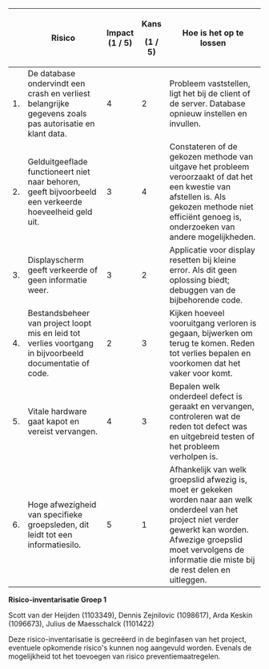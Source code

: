 <table>
<colgroup>
<col style="width: 5%" />
<col style="width: 32%" />
<col style="width: 10%" />
<col style="width: 10%" />
<col style="width: 40%" />
</colgroup>
<thead>
<tr class="header">
<th></th>
<th>Risico</th>
<th>Impact (1 / 5)</th>
<th><p>Kans</p>
<p>(1 / 5)</p></th>
<th>Hoe is het op te lossen</th>
</tr>
</thead>
<tbody>
<tr class="odd">
<td>1.</td>
<td>De database ondervindt een crash en verliest belangrijke gegevens
zoals pas autorisatie en klant data.</td>
<td>4</td>
<td>2</td>
<td>Probleem vaststellen, ligt het bij de client of de server. Database
opnieuw instellen en invullen.</td>
</tr>
<tr class="even">
<td>2.</td>
<td>Gelduitgeeflade functioneert niet naar behoren, geeft bijvoorbeeld
een verkeerde hoeveelheid geld uit.</td>
<td>3</td>
<td>4</td>
<td>Constateren of de gekozen methode van uitgave het probleem
veroorzaakt of dat het een kwestie van afstellen is. Als gekozen methode
niet efficiënt genoeg is, onderzoeken van andere mogelijkheden.</td>
</tr>
<tr class="odd">
<td>3.</td>
<td>Displayscherm geeft verkeerde of geen informatie weer.</td>
<td>3</td>
<td>2</td>
<td>Applicatie voor display resetten bij kleine error. Als dit geen
oplossing biedt; debuggen van de bijbehorende code.</td>
</tr>
<tr class="even">
<td>4.</td>
<td>Bestandsbeheer van project loopt mis en leid tot verlies voortgang
in bijvoorbeeld documentatie of code.</td>
<td>2</td>
<td>3</td>
<td>Kijken hoeveel vooruitgang verloren is gegaan, bijwerken om terug te
komen. Reden tot verlies bepalen en voorkomen dat het vaker voor
komt.</td>
</tr>
<tr class="odd">
<td>5.</td>
<td>Vitale hardware gaat kapot en vereist vervangen.</td>
<td>4</td>
<td>3</td>
<td>Bepalen welk onderdeel defect is geraakt en vervangen, controleren
wat de reden tot defect was en uitgebreid testen of het probleem
verholpen is.</td>
</tr>
<tr class="even">
<td>6.</td>
<td>Hoge afwezigheid van specifieke groepsleden, dit leidt tot een
informatiesilo.</td>
<td>5</td>
<td>1</td>
<td>Afhankelijk van welk groepslid afwezig is, moet er gekeken worden
naar aan welk onderdeel van het project niet verder gewerkt kan worden.
Afwezige groepslid moet vervolgens de informatie die miste bij de rest
delen en uitleggen.</td>
</tr>
</tbody>
</table>

**Risico-inventarisatie Groep 1**

Scott van der Heijden (1103349), Dennis Zejnilovic (1098617), Arda
Keskin (1096673), Julius de Maesschalck (1101422)

Deze risico-inventarisatie is gecreëerd in de beginfasen van het
project, eventuele opkomende risico's kunnen nog aangevuld worden.
Evenals de mogelijkheid tot het toevoegen van risico
preventiemaatregelen.
